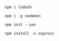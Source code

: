 ```
npm i lodash
```

```
npm i -g nodemon
```

```
npm init --yes
```

```
npm install -s express
```